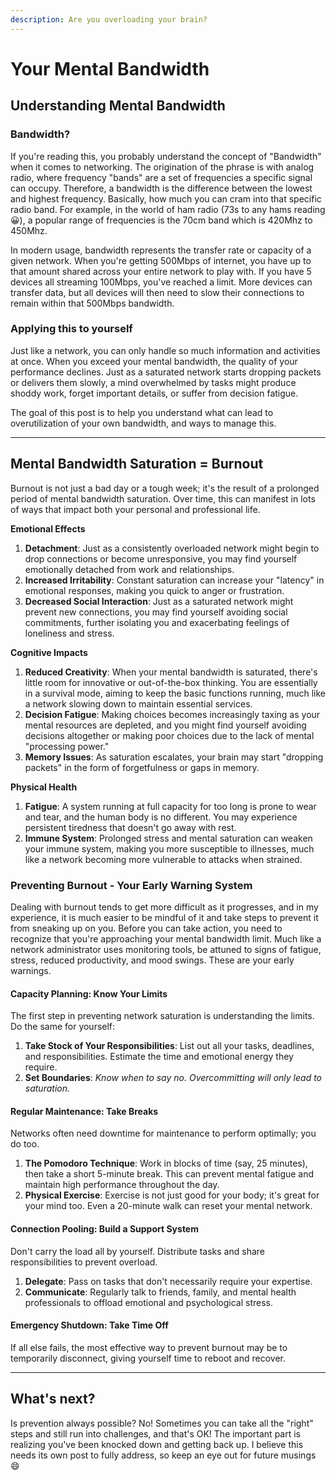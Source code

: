 ```yaml
---
description: Are you overloading your brain?
---
```


# Your Mental Bandwidth

## Understanding Mental Bandwidth

### Bandwidth?

If you're reading this, you probably understand the concept of "Bandwidth" when it comes to networking. The origination of the phrase is with analog radio, where frequency "bands" are a set of frequencies a specific signal can occupy. Therefore, a bandwidth is the difference between the lowest and highest frequency. Basically, how much you can cram into that specific radio band. For example, in the world of ham radio (73s to any hams reading 😀), a popular range of frequencies is the 70cm band which is 420Mhz to 450Mhz.

In modern usage, bandwidth represents the transfer rate or capacity of a given network. When you're getting 500Mbps of internet, you have up to that amount shared across your entire network to play with. If you have 5 devices all streaming 100Mbps, you've reached a limit. More devices can transfer data, but all devices will then need to slow their connections to remain within that 500Mbps bandwidth.

### Applying this to yourself

Just like a network, you can only handle so much information and activities at once. When you exceed your mental bandwidth, the quality of your performance declines. Just as a saturated network starts dropping packets or delivers them slowly, a mind overwhelmed by tasks might produce shoddy work, forget important details, or suffer from decision fatigue.

The goal of this post is to help you understand what can lead to overutilization of your own bandwidth, and ways to manage this.

***

## Mental Bandwidth Saturation = Burnout

Burnout is not just a bad day or a tough week; it's the result of a prolonged period of mental bandwidth saturation. Over time, this can manifest in lots of ways that impact both your personal and professional life.

**Emotional Effects**

1. **Detachment**: Just as a consistently overloaded network might begin to drop connections or become unresponsive, you may find yourself emotionally detached from work and relationships.
2. **Increased Irritability**: Constant saturation can increase your "latency" in emotional responses, making you quick to anger or frustration.
3. **Decreased Social Interaction**: Just as a saturated network might prevent new connections, you may find yourself avoiding social commitments, further isolating you and exacerbating feelings of loneliness and stress.

**Cognitive Impacts**

1. **Reduced Creativity**: When your mental bandwidth is saturated, there's little room for innovative or out-of-the-box thinking. You are essentially in a survival mode, aiming to keep the basic functions running, much like a network slowing down to maintain essential services.
2. **Decision Fatigue**: Making choices becomes increasingly taxing as your mental resources are depleted, and you might find yourself avoiding decisions altogether or making poor choices due to the lack of mental "processing power."
3. **Memory Issues**: As saturation escalates, your brain may start "dropping packets" in the form of forgetfulness or gaps in memory.

**Physical Health**

1. **Fatigue**: A system running at full capacity for too long is prone to wear and tear, and the human body is no different. You may experience persistent tiredness that doesn't go away with rest.
2. **Immune System**: Prolonged stress and mental saturation can weaken your immune system, making you more susceptible to illnesses, much like a network becoming more vulnerable to attacks when strained.

### Preventing Burnout - Your Early Warning System

Dealing with burnout tends to get more difficult as it progresses, and in my experience, it is much easier to be mindful of it and take steps to prevent it from sneaking up on you. Before you can take action, you need to recognize that you're approaching your mental bandwidth limit. Much like a network administrator uses monitoring tools, be attuned to signs of fatigue, stress, reduced productivity, and mood swings. These are your early warnings.

#### Capacity Planning: Know Your Limits

The first step in preventing network saturation is understanding the limits. Do the same for yourself:

1. **Take Stock of Your Responsibilities**: List out all your tasks, deadlines, and responsibilities. Estimate the time and emotional energy they require.
2. **Set Boundaries**: _Know when to say no. Overcommitting will only lead to saturation._

#### Regular Maintenance: Take Breaks

Networks often need downtime for maintenance to perform optimally; you do too.

1. **The Pomodoro Technique**: Work in blocks of time (say, 25 minutes), then take a short 5-minute break. This can prevent mental fatigue and maintain high performance throughout the day.
2. **Physical Exercise**: Exercise is not just good for your body; it's great for your mind too. Even a 20-minute walk can reset your mental network.

#### Connection Pooling: Build a Support System

Don't carry the load all by yourself. Distribute tasks and share responsibilities to prevent overload.

1. **Delegate**: Pass on tasks that don't necessarily require your expertise.
2. **Communicate**: Regularly talk to friends, family, and mental health professionals to offload emotional and psychological stress.

#### Emergency Shutdown: Take Time Off

If all else fails, the most effective way to prevent burnout may be to temporarily disconnect, giving yourself time to reboot and recover.

***

## What's next?

Is prevention always possible? No! Sometimes you can take all the "right" steps and still run into challenges, and that's OK! The important part is realizing you've been knocked down and getting back up. I believe this needs its own post to fully address, so keep an eye out for future musings :smile:

